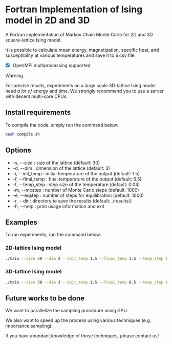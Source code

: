 # Fortran Implementation of Ising model in 2D and 3D

A Fortran implementation of Markov Chain Monte Carlo for 2D and 3D square-lattice Ising model.

It is possible to calculate mean energy, magnetization, specific heat, and susceptibility at various temperatures and save it to a csv file.

- [x] OpenMPI multiprocessing supported

> [!Warning]
> For precise results, experiments on a large scale 3D-lattice Ising model need *a lot of* energy and time. We strongly recommend you to use a server with decent multi-core CPUs.

<!-- ## Result -->
<!-- 
![Result of 3D lattice](./result/plot_L30_D3_EQ16000_MC16000.png) -->

## Install requirements

To compile the code, simply run the command below:

```bash
bash compile.sh
```

## Options

- -s, --size :        size of the lattice               (default: 30)
- -d, --dim :         dimension of the lattice          (default: 3)
- -i, --init_temp :   initial temperature of the output (default: 1.5)
- -f, --final_temp :  final temperature of the output   (default: 6.5)
- -t, --temp_step :   step size of the temperature      (default: 0.04)
- -m, --mcstep :      number of Monte Carlo steps       (default: 1000)
- -e, --eqstep :      number of steps for equilibration (default: 1000)
- -r, --dir :         directory to save the results     (default: ./results/)
- -h, --help :        print usage information and exit

## Examples

To run experiments, run the command below:

### 2D-lattice Ising model

```bash
./main --size 30 --dim 2 --init_temp 1.5 --final_temp 3.5 --temp_step 0.02 --eqstep 1000 --mcstep 1000
```

### 3D-lattice Ising model
```bash
./main --size 30 --dim 3 --init_temp 1.5 --final_temp 6.5 --temp_step 0.04 --eqstep 3000 --mcstep 3000
```

## Future works to be done
We want to parallelize the sampling procedure using GPU.

We also want to speed up the process using various techniques (e.g. importance sampling). 

If you have abundant knowledge of those techniques, please contact us!
